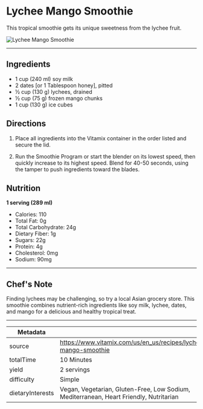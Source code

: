 # Lychee Mango Smoothie

This tropical smoothie gets its unique sweetness from the lychee fruit.

![Lychee Mango Smoothie](https://www.vitamix.com/content/dam/vitamix/home/recipes/q1-2025/LycheeMangoSmoothie_470x449_150dpi.png)

---

## Ingredients

- 1 cup (240 ml) soy milk
- 2 dates [or 1 Tablespoon honey], pitted
- ½ cup (130 g) lychees, drained
- ½ cup (75 g) frozen mango chunks
- 1 cup (130 g) ice cubes

## Directions

1. Place all ingredients into the Vitamix container in the order listed and secure the lid.

2. Run the Smoothie Program or start the blender on its lowest speed, then quickly increase to its highest speed. Blend for 40-50 seconds, using the tamper to push ingredients toward the blades.

## Nutrition

**1 serving (289 ml)**

- Calories: 110
- Total Fat: 0g
- Total Carbohydrate: 24g
- Dietary Fiber: 1g
- Sugars: 22g
- Protein: 4g
- Cholesterol: 0mg
- Sodium: 90mg

---

## Chef's Note

Finding lychees may be challenging, so try a local Asian grocery store. This smoothie combines nutrient-rich ingredients like soy milk, lychee, dates, and mango for a delicious and healthy tropical treat.

---

| Metadata |  |
| --- | --- |
| source | https://www.vitamix.com/us/en_us/recipes/lychee-mango-smoothie |
| totalTime | 10 Minutes |
| yield | 2 servings |
| difficulty | Simple |
| dietaryInterests | Vegan, Vegetarian, Gluten-Free, Low Sodium, Mediterranean, Heart Friendly, Nutritarian |

